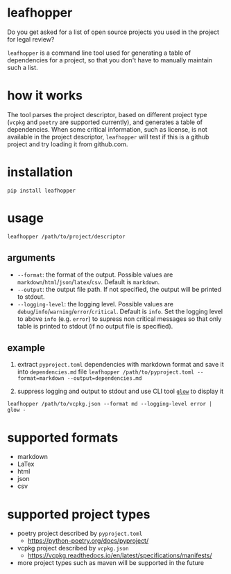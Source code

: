 # leafhopper
Do you get asked for a list of open source projects you used in the project for legal review?

`leafhopper` is a command line tool used for generating a table of dependencies for a project, so that you don't have to manually maintain such a list.

# how it works
The tool parses the project descriptor, based on different project type (`vcpkg` and `poetry` are supported currently), and generates a table of dependencies. When some critical information, such as license, is not available in the project descriptor, `leafhopper` will test if this is a github project and try loading it from github.com.

# installation
`pip install leafhopper`

# usage
`leafhopper /path/to/project/descriptor`
## arguments
* `--format`: the format of the output. Possible values are `markdown`/`html`/`json`/`latex`/`csv`. Default is `markdown`.
* `--output`: the output file path. If not specified, the output will be printed to stdout.
* `--logging-level`: the logging level. Possible values are `debug`/`info`/`warning`/`error`/`critical`. Default is `info`. Set the logging level to above `info` (e.g. `error`) to supress non critical messages so that only table is printed to stdout (if no output file is specified).

## example
1. extract `pyproject.toml` dependencies with markdown format and save it into `dependencies.md` file
`leafhopper /path/to/pyproject.toml --format=markdown --output=dependencies.md`


2. suppress logging and output to stdout and use CLI tool [`glow`](https://github.com/charmbracelet/glow) to display it
```
leafhopper /path/to/vcpkg.json --format md --logging-level error | glow -
```

# supported formats
* markdown
* LaTex
* html
* json
* csv

# supported project types
* poetry project described by `pyproject.toml`
    * https://python-poetry.org/docs/pyproject/    
* vcpkg project described by `vcpkg.json`
    * https://vcpkg.readthedocs.io/en/latest/specifications/manifests/
* more project types such as maven will be supported in the future